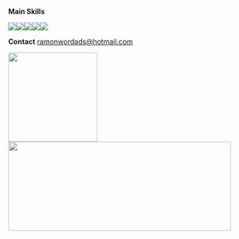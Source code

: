 
  <strong>Main Skills</strong>
  
   <img src="https://img.shields.io/badge/JavaScript-323330?style=for-the-badge&logo=javascript&logoColor=F7DF1E"><img src="https://img.shields.io/badge/HTML5-E34F26?style=for-the-badge&logo=html5&logoColor=white"><img src="https://img.shields.io/badge/CSS3-1572B6?style=for-the-badge&logo=css3&logoColor=white"><img src="https://img.shields.io/badge/C%2B%2B-00599C?style=for-the-badge&logo=c%2B%2B&logoColor=white"><img src="https://img.shields.io/badge/Node.js-43853D?style=for-the-badge&logo=node.js&logoColor=white"> <!-- AGRUPAMENTO DE IMAGENS-->
   
  <strong>Contact</strong> ramonwordads@hotmail.com
  
  
<div>

<a href="https://github.com/ramonwordads"><img height="180em"  src="https://gitHub-readme-stats.vercel.app/api?username=ramonwordads&show_icons=true&theme=dark&include_all_comits=true&count_private=true" ></a>
<a href="https://github.com/ramonwordads"> <img height="180px" width="450px" src="https://gitHub-readme-stats.vercel.app/api/top-langs/?username=ramonwordads&layout=compact&langs_count=16&theme=dark"></a>
</div>
